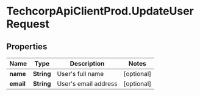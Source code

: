 # TechcorpApiClientProd.UpdateUserRequest

## Properties

Name | Type | Description | Notes
------------ | ------------- | ------------- | -------------
**name** | **String** | User&#39;s full name | [optional] 
**email** | **String** | User&#39;s email address | [optional] 


